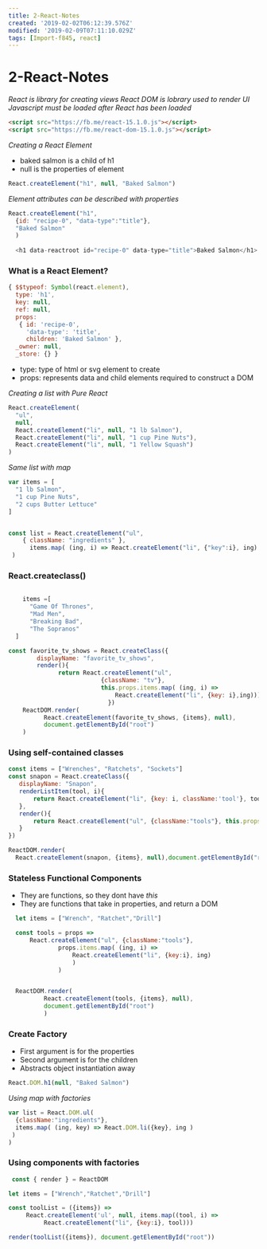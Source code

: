 ```yaml
---
title: 2-React-Notes
created: '2019-02-02T06:12:39.576Z'
modified: '2019-02-09T07:11:10.029Z'
tags: [Import-f845, react]
---
```


# 2-React-Notes

*React is library for creating views*
*React DOM is lobrary used to render UI*
*Javascript must be loaded after React has been loaded*

```html
<script src="https://fb.me/react-15.1.0.js"></script>
<script src="https://fb.me/react-dom-15.1.0.js"></script>
```

*Creating a React Element*
* baked salmon is a child of h1
* null is the properties of element

```javascript
React.createElement("h1", null, "Baked Salmon")
```

*Element attributes can be described with properties*
```javascript
React.createElement("h1", 
  {id: "recipe-0", "data-type":"title"},
  "Baked Salmon"
  )
  
  <h1 data-reactroot id="recipe-0" data-type="title">Baked Salmon</h1>
```
### What is a React Element?
```javascript
{ $$typeof: Symbol(react.element),
  type: 'h1',
  key: null,
  ref: null,
  props: 
   { id: 'recipe-0',
     'data-type': 'title',
     children: 'Baked Salmon' },
  _owner: null,
  _store: {} }
  ```
 * type: type of html or svg element to create
 * props: represents data and child elements required to construct a DOM
  
  
*Creating a list with Pure React*
```javascript
React.createElement(
  "ul",
  null,
  React.createElement("li", null, "1 lb Salmon"),
  React.createElement("li", null, "1 cup Pine Nuts"),
  React.createElement("li", null, "1 Yellow Squash")
)
```
*Same list with map*

```javascript
var items = [
  "1 lb Salmon",
  "1 cup Pine Nuts",
  "2 cups Butter Lettuce"
]


const list = React.createElement("ul",
    { className: "ingredients" }, 
      items.map( (ing, i) => React.createElement("li", {"key":i}, ing) )
 )
```

### React.createclass()
  
  ```javascript

      items =[
        "Game Of Thrones",
        "Mad Men",
        "Breaking Bad",
        "The Sopranos"
    ]

 const favorite_tv_shows = React.createClass({
          displayName: "favorite_tv_shows",
          render(){
                return React.createElement("ul", 
                            {className: "tv"}, 
                            this.props.items.map( (ing, i) => 
                                React.createElement("li", {key: i},ing)))}
                              })
      ReactDOM.render(
            React.createElement(favorite_tv_shows, {items}, null),
            document.getElementById("root")
      )

  ```
  
### Using self-contained classes
 ```javascript
const items = ["Wrenches", "Ratchets", "Sockets"]
const snapon = React.createClass({
    displayName: "Snapon",
    renderListItem(tool, i){
        return React.createElement("li", {key: i, className:'tool'}, tool)
    },
    render(){
        return React.createElement("ul", {className:"tools"}, this.props.items.map(this.renderListItem))
    }
})

ReactDOM.render(
   React.createElement(snapon, {items}, null),document.getElementById("root"))
 ```
### Stateless Functional Components
  * They are functions, so they dont have *this*
  * They are functions that take in properties, and return a DOM
  
  ```javascript
    let items = ["Wrench", "Ratchet","Drill"]

    const tools = props => 
        React.createElement("ul", {className:"tools"}, 
                props.items.map( (ing, i) => 
                    React.createElement("li", {key:i}, ing)
                    )
                )


    ReactDOM.render(
            React.createElement(tools, {items}, null), 
            document.getElementById("root")
            )
 ```
 
### Create Factory
* First argument is for the properties
* Second argument is for the children
* Abstracts object instantiation away

```javascript
React.DOM.h1(null, "Baked Salmon")

```
*Using map with factories*
```javascript
var list = React.DOM.ul(
  {className:"ingredients"},
  items.map( (ing, key) => React.DOM.li({key}, ing )
 )
)

```
### Using components with factories
```javascript
 const { render } = ReactDOM

let items = ["Wrench","Ratchet","Drill"]

const toolList = ({items}) => 
     React.createElement('ul', null, items.map((tool, i) => 
          React.createElement("li", {key:i}, tool)))

render(toolList({items}), document.getElementById("root"))

```
